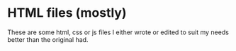 # HTML files (mostly)

These are some html, css or js files I either wrote or edited to suit my needs better than the original had.
